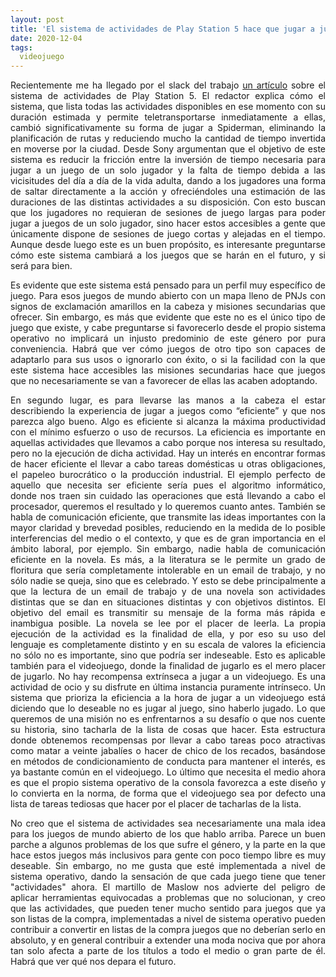 ```yaml
---
layout: post
title: 'El sistema de actividades de Play Station 5 hace que jugar a juegos de mundo abierto sea brutalmente eficiente y esto es distópico'
date: 2020-12-04
tags:
  videojuego
---
```

<p style='text-align: justify;'>Recientemente me ha llegado por el slack del trabajo <a href="https://www.vice.com/en/article/93wb8d/ps5s-activities-system-makes-playing-open-world-games-brutally-efficient">un artículo</a> sobre el sistema de actividades de Play Station 5. El redactor explica cómo el sistema, que lista todas las actividades disponibles en ese momento con su duración estimada y permite teletransportarse inmediatamente a ellas, cambió significativamente su forma de jugar a Spiderman, eliminando la planificación de rutas y reduciendo mucho la cantidad de tiempo invertida en moverse por la ciudad. Desde Sony argumentan que el objetivo de este sistema es reducir la fricción entre la inversión de tiempo necesaria para jugar a un juego de un solo jugador y la falta de tiempo debida a las vicisitudes del día a día de la vida adulta, dando a los jugadores una forma de saltar directamente a la acción y ofreciéndoles una estimación de las duraciones de las distintas actividades a su disposición. Con esto buscan que los jugadores no requieran de sesiones de juego largas para poder jugar a juegos de un solo jugador, sino hacer estos accesibles a gente que únicamente dispone de sesiones de juego cortas y alejadas en el tiempo. Aunque desde luego este es un buen propósito, es interesante preguntarse cómo este sistema cambiará a los juegos que se harán en el futuro, y si será para bien.</p>

<p style='text-align: justify;'>Es evidente que este sistema está pensado para un perfil muy específico de juego. Para esos juegos de mundo abierto con un mapa lleno de PNJs con signos de exclamación amarillos en la cabeza y misiones secundarias que ofrecer. Sin embargo, es más que evidente que este no es el único tipo de juego que existe, y cabe preguntarse si favorecerlo desde el propio sistema operativo no implicará un injusto predominio de este género por pura conveniencia. Habrá que ver cómo juegos de otro tipo son capaces de adaptarlo para sus usos o ignorarlo con éxito, o si la facilidad con la que este sistema hace accesibles las misiones secundarias hace que juegos que no necesariamente se van a favorecer de ellas las acaben adoptando.</p>

<p style='text-align: justify;'>En segundo lugar, es para llevarse las manos a la cabeza el estar describiendo la experiencia de jugar a juegos como “eficiente” y que nos parezca algo bueno. Algo es eficiente si alcanza la máxima productividad con el mínimo esfuerzo o uso de recursos. La eficiencia es importante en aquellas actividades que llevamos a cabo porque nos interesa su resultado, pero no la ejecución de dicha actividad. Hay un interés en encontrar formas de hacer eficiente el llevar a cabo tareas domésticas u otras obligaciones, el papeleo burocrático o la producción industrial. El ejemplo perfecto de aquello que necesita ser eficiente sería pues el algoritmo informático, donde nos traen sin cuidado las operaciones que está llevando a cabo el procesador, queremos el resultado y lo queremos cuanto antes. También se habla de comunicación eficiente, que transmite las ideas importantes con la mayor claridad y brevedad posibles, reduciendo en la medida de lo posible interferencias del medio o el contexto, y que es de gran importancia en el ámbito laboral, por ejemplo. Sin embargo, nadie habla de comunicación eficiente en la novela. Es más, a la literatura se le permite un grado de floritura que sería completamente intolerable en un email de trabajo, y no sólo nadie se queja, sino que es celebrado. Y esto se debe principalmente a que la lectura de un email de trabajo y de una novela son actividades distintas que se dan en situaciones distintas y con objetivos distintos. El objetivo del email es transmitir su mensaje de la forma más rápida e inambigua posible. La novela se lee por el placer de leerla. La propia ejecución de la actividad es la finalidad de ella, y por eso su uso del lenguaje es completamente distinto y en su escala de valores la eficiencia no sólo no es importante, sino que podría ser indeseable. Esto es aplicable también para el videojuego, donde la finalidad de jugarlo es el mero placer de jugarlo. No hay recompensa extrínseca a jugar a un videojuego. Es una actividad de ocio y su disfrute en última instancia puramente intrínseco. Un sistema que prioriza la eficiencia a la hora de jugar a un videojuego está diciendo que lo deseable no es jugar al juego, sino haberlo jugado. Lo que queremos de una misión no es enfrentarnos a su desafío o que nos cuente su historia, sino tacharla de la lista de cosas que hacer. Esta estructura donde obtenemos recompensas por llevar a cabo tareas poco atractivas como matar a veinte jabalíes o hacer de chico de los recados, basándose en métodos de condicionamiento de conducta para mantener el interés, es ya bastante común en el videojuego. Lo último que necesita el medio ahora es que el propio sistema operativo de la consola favorezca a este diseño y lo convierta en la norma, de forma que el videojuego sea por defecto una lista de tareas tediosas que hacer por el placer de tacharlas de la lista.</p>

<p style='text-align: justify;'>No creo que el sistema de actividades sea necesariamente una mala idea para los juegos de mundo abierto de los que hablo arriba. Parece un buen parche a algunos problemas de los que sufre el género, y la parte en la que hace estos juegos más inclusivos para gente con poco tiempo libre es muy deseable. Sin embargo, no me gusta que esté implementada a nivel de sistema operativo, dando la sensación de que cada juego tiene que tener "actividades" ahora. El martillo de Maslow nos advierte del peligro de aplicar herramientas equivocadas a problemas que no solucionan, y creo que las actividades, que pueden tener mucho sentido para juegos que ya son listas de la compra, implementadas a nivel de sistema operativo pueden contribuir a convertir en listas de la compra juegos que no deberían serlo en absoluto, y en general contribuir a extender una moda nociva que por ahora tan solo afecta a parte de los títulos a todo el medio o gran parte de él. Habrá que ver qué nos depara el futuro.</p>
